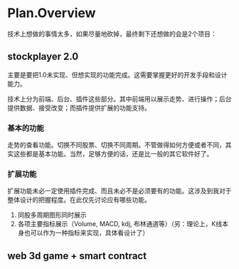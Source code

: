 # Plan.Overview

技术上想做的事情太多，如果尽量地砍掉，最终剩下还想做的会是2个项目：

## stockplayer 2.0
主要是要把1.0未实现、但想实现的功能完成。这需要掌握更好的开发手段和设计能力。

技术上分为前端、后台、插件这些部分。其中前端用以展示走势、进行操作；后台提供数据、接受改变；而插件提供扩展的功能支持。

### 基本的功能
走势的查看功能。切换不同股票、切换不同周期。不管做得如何方便或者不同，其实这些都是基本功能。当然，足够方便的话，还是比一般的其它软件好了。
### 扩展功能
扩展功能未必一定使用插件完成、而且未必不是必须要有的功能。这涉及到我对于整体设计的把握程度。在此仅先讨论应有哪些功能。
1. 同股多周期图形同时展示
3. 各项主要指标展示（Volume, MACD, kdj, 布林通道等）（另：理论上，K线本身也可以作为一种指标来实现，具体看设计了）


## web 3d game + smart contract



